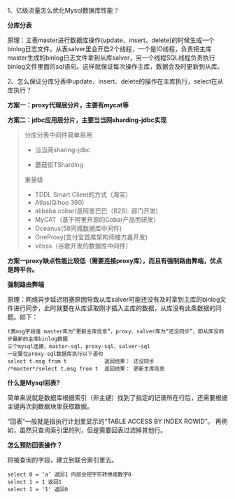 1、亿级流量怎么优化Mysql数据库性能？

**分库分表**

原理：主表master进行数据库操作(update、insert、delete)的时候生成一个binlog日志文件，从表salver里会开启2个线程，一个是IO线程，负责把主库master生成的binlog日志文件拿到从库salver，另一个线程SQL线程负责执行binlog文件里面的sql语句。这样就保证每次操作主库，数据会及时更新到从库。

2、怎么保证分库分表中update、insert、delete的操作在主库执行，select在从库执行？

**方案一：proxy代理层分片，主要有mycat等**

**方案二：jdbc应用层分片，主要当当网sharding-jdbc实现**

>分库分表中间件简单易用
>
>* 当当网sharing-jdbc
>
>* 蘑菇街TSharding
>
>重量级
>
>- TDDL Smart Client的方式（淘宝）
>- Atlas(Qihoo 360)
>- alibaba.cobar(是阿里巴巴（B2B）部门开发)
>- MyCAT（基于阿里开源的Cobar产品而研发）
>- Oceanus(58同城数据库中间件)
>- OneProxy(支付宝首席架构师楼方鑫开发)
>- vitess（谷歌开发的数据库中间件）

**方案一proxy缺点性能比较低（需要连接proxy库），而且有强制路由弊端，优点是跨平台。**

**强制路由弊端**

原理：网络异步延迟阻塞原因导致从库salver可能还没有及时拿到主库的binlog文件进行同步，此时就要在从库读取刚才插入主库的数据，从库没有此条数据的问题。如下：

```
t表msg字段值 master库为“更新主库信息”，proxy、salver库为“还没同步”，即从库没同步最新的主库binlog数据
三个mysql连接，master-sql、proxy-sql、salver-sql
一定要在proxy-sql数据库执行以下语句
select t.msg from t            返回结果： 还没同步
/*master*/select t.msg from t  返回结果： 更新主库信息
```

**什么是Mysql回表?**

简单来说就是数据库根据索引（非主键）找到了指定的记录所在行后，还需要根据主键再次到数据块里获取数据。

“回表”一般就是指执行计划里显示的“TABLE ACCESS BY INDEX ROWID”。
再例如，虽然只查询索引里的列，但是需要回表过滤掉其他行。

**怎么预防回表操作？**

将被查询的字段，建立到联合索引里去。

```
select 0 = ‘a’ 返回1 内部会把字符转换成数字0
select 1 = 1 返回1
select 1 = '1' 返回0
```





